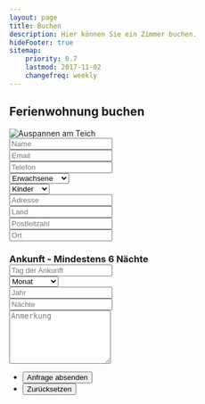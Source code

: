 ```yaml
---
layout: page
title: Buchen
description: Hier können Sie ein Zimmer buchen.
hideFooter: true
sitemap:
    priority: 0.7
    lastmod: 2017-11-02
    changefreq: weekly
---
```

## Ferienwohnung buchen

  <div class="row 50% uniform">
    <div class="12u"><span class="image fit"><img src="{{ "/images/130.jpg" | absolute_url }}" alt="Auspannen am Teich" /></span></div>
  </div>

<!-- TODO Fix Form -->
<form method="post" action="#" class="alt">
	<div class="row uniform">
		<div class="6u 12u$(xsmall)">
			<input type="text" name="demo-name" id="name" value="" placeholder="Name" />
		</div>
      <div class="6u$ 12u$(xsmall)">
				<input type="email" name="demo-email" id="email" value="" placeholder="Email" />
			</div>
            <!-- Break -->
      <div class="6u 12u$(xsmall)">
				<input type="email" name="demo-email" id="phone" value="" placeholder="Telefon" />
			</div>
			<div class="3u 12u$(xsmall)">
				<div class="select-wrapper">
					<select name="demo-category" id="demo-category">
						<option value="">Erwachsene</option>
            <option value="2">1 Erwachsene</option>
						<option value="2">2 Erwachsene</option>
						<option value="3">3 Erwachsene</option>
						<option value="4">4 Erwachsene</option>
						<option value="5">5 Erwachsene</option>
            <option value="6">6 Erwachsene</option>
					</select>
				</div>
			</div>
      <div class="3u$ 12u$(xsmall)">
				<div class="select-wrapper">
					<select name="demo-category" id="demo-category">
						<option value="">Kinder</option>
            <option value="2">1 Kind</option>
						<option value="2">2 Kinder</option>
						<option value="3">3 Kinder</option>
						<option value="4">4 Kinder</option>
						<option value="5">5 Kinder</option>
            <option value="6">6 Kinder</option>
					</select>
				</div>
			</div>
      <div class="3u 12u$(xsmall)">
				<input type="text" name="demo-name" id="number" value="" placeholder="Adresse" />
			</div>
      <div class="3u 12u$(xsmall)">
				<input type="text" name="demo-name" id="number" value="" placeholder="Land" />
			</div>
      <div class="3u 12u$(xsmall)">
				<input type="text" name="demo-name" id="town" value="" placeholder="Postleitzahl" />
			</div>
      <div class="3u$ 12u$(xsmall)">
				<input type="text" name="demo-name" id="town" value="" placeholder="Ort" />
			</div>
      <h3 class="12u$" style="margin-block-end: 0;">Ankunft - Mindestens 6 Nächte</h3>
      <div class="3u 12u$(xsmall)">
				<input type="text" name="demo-name" id="number" value="" placeholder="Tag der Ankunft" />
		</div>
      <div class="3u 12u$(xsmall)">
				<div class="select-wrapper">
					<select name="demo-category" id="demo-category">
						<option value="0">Monat</option>
            <option value="1">Jänner</option>
						<option value="2">Februar</option>
						<option value="3">März</option>
						<option value="4">April</option>
						<option value="5">Mai</option>
            <option value="6">Juni</option>
            <option value="7">Juli</option>
						<option value="8">August</option>
            <option value="9">September</option>
						<option value="10">Oktober</option>
						<option value="11">November</option>
						<option value="12">Dezember</option>
					</select>
				</div>
			</div>
      	<div class="3u 12u$(xsmall)">
				<input type="text" name="demo-name" id="town" value="" placeholder="Jahr" />
			</div>
      	<div class="3u$ 12u$(xsmall)">
				<input type="text" name="demo-name" id="town" value="" placeholder="Nächte" />
		</div>
		<!-- Break -->
		<div class="12u$">
			<textarea name="demo-message" id="demo-message" placeholder="Anmerkung" rows="6"></textarea>
		</div>
		<!-- Break -->
		<div class="12u$">
			<ul class="actions">
				<li><input type="submit" value="Anfrage absenden" class="special" /></li>
				<li><input type="reset" value="Zurücksetzen" /></li>
			</ul>
		</div>
	</div>
</form>